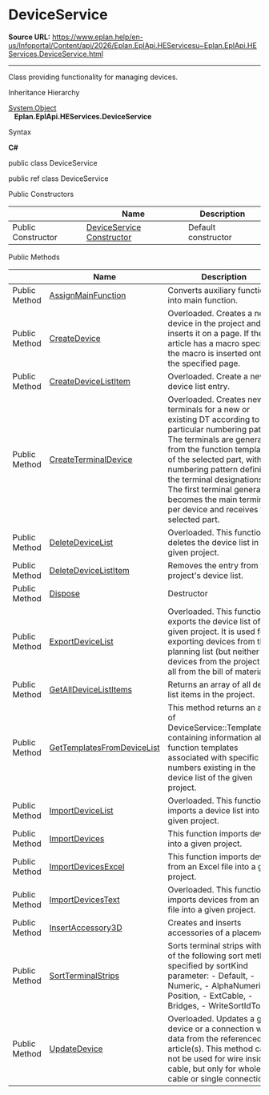 # DeviceService

**Source URL:** https://www.eplan.help/en-us/Infoportal/Content/api/2026/Eplan.EplApi.HEServicesu~Eplan.EplApi.HEServices.DeviceService.html

---

Class providing functionality for managing devices.

Inheritance Hierarchy

[System.Object](#)  
   **Eplan.EplApi.HEServices.DeviceService**

Syntax

**C#**



public class DeviceService

public ref class DeviceService

Public Constructors

|  | Name | Description |
| --- | --- | --- |
| Public Constructor | [DeviceService Constructor](Eplan.EplApi.HEServicesu~Eplan.EplApi.HEServices.DeviceService~_ctor.html) | Default constructor |



Public Methods

|  | Name | Description |
| --- | --- | --- |
| Public Method | [AssignMainFunction](Eplan.EplApi.HEServicesu~Eplan.EplApi.HEServices.DeviceService~AssignMainFunction.html) | Converts auxiliary function into main function. |
| Public Method | [CreateDevice](Eplan.EplApi.HEServicesu~Eplan.EplApi.HEServices.DeviceService~CreateDevice.html) | Overloaded. Creates a new device in the project and inserts it on a page. If the article has a macro specified, the macro is inserted onto the specified page. |
| Public Method | [CreateDeviceListItem](Eplan.EplApi.HEServicesu~Eplan.EplApi.HEServices.DeviceService~CreateDeviceListItem.html) | Overloaded. Create a new device list entry. |
| Public Method | [CreateTerminalDevice](Eplan.EplApi.HEServicesu~Eplan.EplApi.HEServices.DeviceService~CreateTerminalDevice.html) | Overloaded. Creates new terminals for a new or existing DT according to a particular numbering pattern. The terminals are generated from the function templates of the selected part, with the numbering pattern defining the terminal designations. The first terminal generated becomes the main terminal per device and receives the selected part. |
| Public Method | [DeleteDeviceList](Eplan.EplApi.HEServicesu~Eplan.EplApi.HEServices.DeviceService~DeleteDeviceList.html) | Overloaded. This function deletes the device list in the given project. |
| Public Method | [DeleteDeviceListItem](Eplan.EplApi.HEServicesu~Eplan.EplApi.HEServices.DeviceService~DeleteDeviceListItem.html) | Removes the entry from the project's device list. |
| Public Method | [Dispose](Eplan.EplApi.HEServicesu~Eplan.EplApi.HEServices.DeviceService~Dispose().html) | Destructor |
| Public Method | [ExportDeviceList](Eplan.EplApi.HEServicesu~Eplan.EplApi.HEServices.DeviceService~ExportDeviceList.html) | Overloaded. This function exports the device list of a given project. It is used for exporting devices from the planning list (but neither all devices from the project nor all from the bill of materials). |
| Public Method | [GetAllDeviceListItems](Eplan.EplApi.HEServicesu~Eplan.EplApi.HEServices.DeviceService~GetAllDeviceListItems.html) | Returns an array of all device list items in the project. |
| Public Method | [GetTemplatesFromDeviceList](Eplan.EplApi.HEServicesu~Eplan.EplApi.HEServices.DeviceService~GetTemplatesFromDeviceList.html) | This method returns an array of DeviceService::TemplatesInfo containing information about function templates associated with specific part numbers existing in the device list of the given project. |
| Public Method | [ImportDeviceList](Eplan.EplApi.HEServicesu~Eplan.EplApi.HEServices.DeviceService~ImportDeviceList.html) | Overloaded. This function imports a device list into a given project. |
| Public Method | [ImportDevices](Eplan.EplApi.HEServicesu~Eplan.EplApi.HEServices.DeviceService~ImportDevices.html) | This function imports devices into a given project. |
| Public Method | [ImportDevicesExcel](Eplan.EplApi.HEServicesu~Eplan.EplApi.HEServices.DeviceService~ImportDevicesExcel.html) | This function imports devices from an Excel file into a given project. |
| Public Method | [ImportDevicesText](Eplan.EplApi.HEServicesu~Eplan.EplApi.HEServices.DeviceService~ImportDevicesText.html) | Overloaded. This function imports devices from an text file into a given project. |
| Public Method | [InsertAccessory3D](Eplan.EplApi.HEServicesu~Eplan.EplApi.HEServices.DeviceService~InsertAccessory3D.html) | Creates and inserts accessories of a placement. |
| Public Method | [SortTerminalStrips](Eplan.EplApi.HEServicesu~Eplan.EplApi.HEServices.DeviceService~SortTerminalStrips.html) | Sorts terminal strips with one of the following sort methods specified by sortKind parameter: - Default, - Numeric, - AlphaNumeric, - Position, - ExtCable, - Bridges, - WriteSortIdToAll |
| Public Method | [UpdateDevice](Eplan.EplApi.HEServicesu~Eplan.EplApi.HEServices.DeviceService~UpdateDevice.html) | Overloaded. Updates a given device or a connection with data from the referenced article(s). This method can not be used for wire inside cable, but only for whole cable or single connection. |


